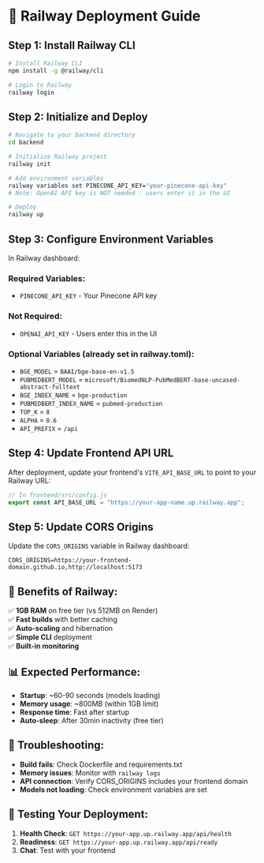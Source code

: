 # 🚂 Railway Deployment Guide

## Step 1: Install Railway CLI

```bash
# Install Railway CLI
npm install -g @railway/cli

# Login to Railway
railway login
```

## Step 2: Initialize and Deploy

```bash
# Navigate to your backend directory
cd backend

# Initialize Railway project
railway init

# Add environment variables
railway variables set PINECONE_API_KEY="your-pinecone-api-key"
# Note: OpenAI API key is NOT needed - users enter it in the UI

# Deploy
railway up
```

## Step 3: Configure Environment Variables

In Railway dashboard:

### Required Variables:
- `PINECONE_API_KEY` - Your Pinecone API key

### Not Required:
- `OPENAI_API_KEY` - Users enter this in the UI

### Optional Variables (already set in railway.toml):
- `BGE_MODEL` = `BAAI/bge-base-en-v1.5`
- `PUBMEDBERT_MODEL` = `microsoft/BiomedNLP-PubMedBERT-base-uncased-abstract-fulltext`
- `BGE_INDEX_NAME` = `bge-production`
- `PUBMEDBERT_INDEX_NAME` = `pubmed-production`
- `TOP_K` = `8`
- `ALPHA` = `0.6`
- `API_PREFIX` = `/api`

## Step 4: Update Frontend API URL

After deployment, update your frontend's `VITE_API_BASE_URL` to point to your Railway URL:

```javascript
// In frontend/src/config.js
export const API_BASE_URL = "https://your-app-name.up.railway.app";
```

## Step 5: Update CORS Origins

Update the `CORS_ORIGINS` variable in Railway dashboard:
```
CORS_ORIGINS=https://your-frontend-domain.github.io,http://localhost:5173
```

## 🎯 Benefits of Railway:

✅ **1GB RAM** on free tier (vs 512MB on Render)  
✅ **Fast builds** with better caching  
✅ **Auto-scaling** and hibernation  
✅ **Simple CLI** deployment  
✅ **Built-in monitoring**  

## 📊 Expected Performance:

- **Startup**: ~60-90 seconds (models loading)
- **Memory usage**: ~800MB (within 1GB limit)
- **Response time**: Fast after startup
- **Auto-sleep**: After 30min inactivity (free tier)

## 🔧 Troubleshooting:

- **Build fails**: Check Dockerfile and requirements.txt
- **Memory issues**: Monitor with `railway logs`
- **API connection**: Verify CORS_ORIGINS includes your frontend domain
- **Models not loading**: Check environment variables are set

## 📱 Testing Your Deployment:

1. **Health Check**: `GET https://your-app.up.railway.app/api/health`
2. **Readiness**: `GET https://your-app.up.railway.app/api/ready`
3. **Chat**: Test with your frontend